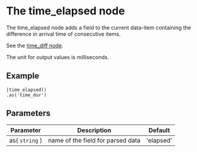 The time_elapsed node
=====================

The time_elapsed node adds a field to the current data-item containing the difference in arrival time of consecutive items.

See the [time_diff node](/nodes/time_diff).
 
The unit for output values is milliseconds.

Example
-------
    
    |time_elapsed()
    .as('time_dur')
     


Parameters
----------

Parameter     | Description | Default 
--------------|-------------|---------  
as( `string` ) | name of the field for parsed data|'elapsed'  